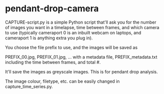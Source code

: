 # pendant-drop-camera

 CAPTURE-script.py is a simple Python script that'll ask you for the number of images you 
 want in a timelapse, time between frames, and which camera to use (typically cameraport 0
 is an inbuilt webcam on laptops, and cameraport 1 is anything extra you plug in).
 
 You choose the file prefix to use, and the images will be saved as 
 
 PREFIX_00.jpg, PREFIX_01.jpg, ... 
 with a metadata file, PREFIX_metadata.txt including the time between frames, and total #.
 
 It'll save the images as greyscale images. This is for pendant drop analysis.
 
 The image colour, filetype, etc. can be easily changed in capture_time_series.py.
 
 